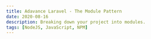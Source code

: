 ```yaml
---
title: Adavance Laravel - The Module Pattern
date: 2020-08-16
description: Breaking down your project into modules.
tags: [NodeJS, JavaScript, NPM]
---
```

